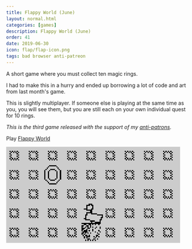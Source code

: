 ```yaml
---
title: Flappy World (June)
layout: normal.html
categories: [games]
description: Flappy World (June)
order: 41
date: 2019-06-30
icon: flap/flap-icon.png
tags: bad browser anti-patreon
---
```


A short game where you must collect ten magic rings.

I had to make this in a hurry and ended up borrowing a lot of code and art from last month's game.

This is slightly multiplayer. If someone else is playing at the same time as you, you will see them, but you are still each on your own individual quest for 10 rings.

_This is the third game released with the support of my [anti-patrons](/anti-patreon)._

<p>Play <a href="https://flappyworld.mgatland.com">Flappy World</a></p>

![](1.png)
